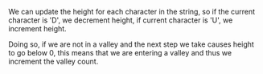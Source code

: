 We can update the height for each character in the string, so if the current character is 'D', we decrement height, if current character is 'U', we increment height.

Doing so, if we are not in a valley and the next step we take causes height to go below 0, this means that we are entering a valley and thus we increment the valley count.
